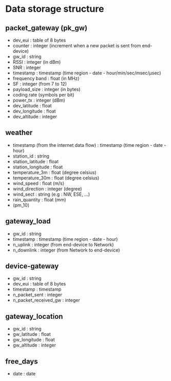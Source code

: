 # Data storage structure

## packet_gateway (pk_gw)
* dev_eui : table of 8 bytes
* counter : integer (increment when a new packet is sent from end-device)
* gw_id : string
* RSSI : integer (in dBm)
* SNR : integer
* timestamp : timestamp (time region - date - hour/min/sec/msec/µsec)
* frequency band : float (in MHz)
* SF : integer (from 7 to 12)
* payload_size : integer (in bytes)
* coding rate (symbols per bit)
* power_tx : integer (dBm)
* dev_latitude : float
* dev_longitude : float
* dev_altitude : integer

## weather
* timestamp (from the internet data flow) : timestamp (time region - date - hour)
* station_id : string
* station_latitude : float
* station_longitude : float
* temperature_3m : float (degree celsius)
* temperature_30m : float (degree celsius)
* wind_speed : float (m/s)
* wind_direction : integer (degree)
* wind_sect : string (e.g : NW, ESE, ...)
* rain_quantity : float (mm)
* (pm_10) 

## gateway_load
* gw_id : string
* timestamp : timestamp (time region - date - hour)
* n_uplink : integer (from end-device to Network)
* n_downlink : integer (from Network to end-device)

## device-gateway
* gw_id : string
* dev_eui : table of 8 bytes
* timestamp : timestamp 
* n_packet_sent : integer
* n_packet_received_gw : integer

## gateway_location
* gw_id : string
* gw_latitude : float
* gw_longitude : float
* gw_altitude : integer

## free_days
* date : date
